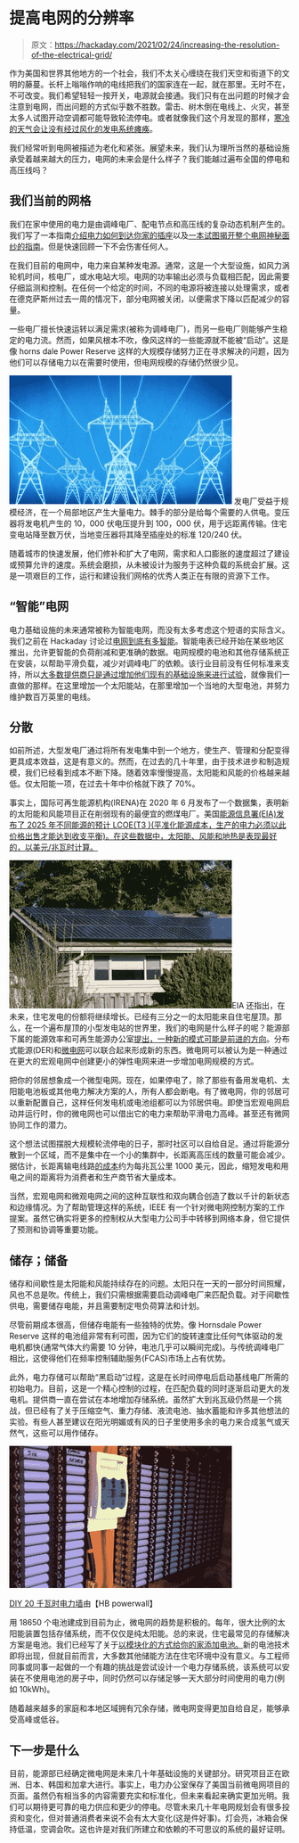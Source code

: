 # 提高电网的分辨率

> 原文：<https://hackaday.com/2021/02/24/increasing-the-resolution-of-the-electrical-grid/>

作为美国和世界其他地方的一个社会，我们不太关心缠绕在我们天空和街道下的文明的藤蔓。长杆上嗡嗡作响的电线把我们的国家连在一起，就在那里。无时不在，不可改变。我们希望轻轻一按开关，电源就会接通。我们只有在出问题的时候才会注意到电网，而出问题的方式似乎数不胜数。雷击、树木倒在电线上、火灾，甚至太多人试图开动空调都可能导致轮流停电。或者就像我们这个月发现的那样，[寒冷的天气会让没有经过风化的发电系统瘫痪](https://hackaday.com/2021/02/16/trouble-with-the-texas-power-grid/)。

我们经常听到电网被描述为老化和紧张。展望未来，我们认为理所当然的基础设施承受着越来越大的压力，电网的未来会是什么样子？我们能越过遍布全国的停电和高压线吗？

## 我们当前的网格

我们在家中使用的电力是由调峰电厂、配电节点和高压线的复杂动态机制产生的。我们写了一本指南[介绍电力如何到达你家的插座](https://hackaday.com/2019/08/28/how-the-power-gets-to-the-outlet/)以及[一本试图揭开整个电网神秘面纱的指南](https://hackaday.com/2017/02/14/the-electrical-grid-demystified-part-ii/)。但是快速回顾一下不会伤害任何人。

在我们目前的电网中，电力来自某种发电源。通常，这是一个大型设施，如风力涡轮机时间，核电厂，或水电站大坝。电网的功率输出必须与负载相匹配，因此需要仔细监测和控制。在任何一个给定的时间，不同的电源将被连接以处理需求，或者在德克萨斯州过去一周的情况下，部分电网被关闭，以便需求下降以匹配减少的容量。

一些电厂擅长快速运转以满足需求(被称为调峰电厂)，而另一些电厂则能够产生稳定的电力流。然而，如果风根本不吹，像风这样的一些能源就不能被“启动”。这是像 horns dale Power Reserve 这样的大规模存储努力正在寻求解决的问题，因为他们可以存储电力以在需要时使用，但电网规模的存储仍然很少见。

[![](img/35ad1b8c0712b0794c7b7b7eef88eb8b.png)](https://hackaday.com/wp-content/uploads/2017/01/grid.jpg) 发电厂受益于规模经济，在一个局部地区产生大量电力。棘手的部分是给每个需要的人供电。变压器将发电机产生的 10，000 伏电压提升到 100，000 伏，用于远距离传输。住宅变电站降至数万伏，当地变压器将其降至插座处的标准 120/240 伏。

随着城市的快速发展，他们修补和扩大了电网，需求和人口膨胀的速度超过了建设或预算允许的速度。系统会磨损，从未被设计为服务于这种负载的系统会扩展。这是一项艰巨的工作，运行和建设我们网格的优秀人类正在有限的资源下工作。

## “智能”电网

电力基础设施的未来通常被称为智能电网，而没有太多考虑这个短语的实际含义。我们之前在 Hackaday 讨论过[电网到底有多智能](https://hackaday.com/2017/06/12/how-smart-is-the-grid/)。智能电表已经开始在某些地区推出，允许更智能的负荷削减和更准确的数据。电网规模的电池和其他存储系统正在安装，以帮助平滑负载，减少对调峰电厂的依赖。该行业目前没有任何标准来支持，所以[大多数提供商只是通过增加他们现有的基础设施来进行试验](https://hackaday.com/2019/10/03/floating-power-plants-the-coastal-city-solution-sure-to-be-increasingly-popular/)，就像我们一直做的那样。在这里增加一个太阳能站，在那里增加一个当地的大型电池，并努力维护数百万英里的电线。

## 分散

如前所述，大型发电厂通过将所有发电集中到一个地方，使生产、管理和分配变得更具成本效益，这是有意义的。然而，在过去的几十年里，由于技术进步和制造规模，我们已经看到成本不断下降。随着效率慢慢提高，太阳能和风能的价格越来越低。仅太阳能一项，在过去十年中价格就下跌了 70%。

事实上，国际可再生能源机构(IRENA)在 2020 年 6 月发布了一个数据集，表明新的太阳能和风能项目正在削弱现有的最便宜的燃煤电厂。美国[能源信息署(EIA)发布了 2025 年不同能源的预计 LCOE(T3 )(平准化能源成本，生产的电力必须以此价格出售才能达到收支平衡)。在这些数据中，太阳能、风能和地热是表现最好的，以美元/兆瓦时计算。](https://www.eia.gov/outlooks/aeo/)

[![](img/08297f3fad4ce876d8de9c0032f75c7c.png)](https://hackaday.com/wp-content/uploads/2021/02/residential-solar.jpg)EIA 还指出，在未来，住宅发电的份额将继续增长。已经有三分之一的太阳能来自住宅屋顶。那么，在一个遍布屋顶的小型发电站的世界里，我们的电网是什么样子的呢？能源部下属的能源效率和可再生能源办公室[提出，一种新的模式可能是前进的方向](https://www.energy.gov/eere/solar/solar-integration-distributed-energy-resources-and-microgrids)。分布式能源(DER)和[微电网](https://www.energy.gov/sites/prod/files/2016/06/f32/The%20US%20Department%20of%20Energy%27s%20Microgrid%20Initiative.pdf)可以联合起来形成新的东西。微电网可以被认为是一种通过在更大的宏观电网中创建更小的弹性电网来进一步增加电网规模的方式。

把你的邻居想象成一个微型电网。现在，如果停电了，除了那些有备用发电机、太阳能电池板或其他电力解决方案的人，所有人都会断电。有了微电网，你的邻居可以重新配置自己，这样任何发电机或电池组都可以为邻居供电。即使当宏观电网启动并运行时，你的微电网也可以借出它的电力来帮助平滑电力高峰。甚至还有微网协同工作的潜力。

这个想法试图摆脱大规模轮流停电的日子，那时社区可以自给自足。通过将能源分散到一个区域，而不是集中在一个小的集群中，长距离高压线的数量可能会减少。据估计，长距离输电线路[的成本](https://iea-etsap.org/E-TechDS/PDF/E12_el-t&d_KV_Apr2014_GSOK.pdf)约为每兆瓦公里 1000 美元，因此，缩短发电和用电之间的距离将为消费者和生产商节省大量成本。

当然，宏观电网和微观电网之间的这种互联性和双向耦合创造了数以千计的新状态和边缘情况。为了帮助管理这样的系统，IEEE 有一个针对微电网控制方案的工作提案。虽然它确实将更多的控制权从大型电力公司手中转移到网络本身，但它提供了预测和协调等重要功能。

## 储存；储备

储存和间歇性是太阳能和风能持续存在的问题。太阳只在一天的一部分时间照耀，风也不总是吹。传统上，我们只需根据需要启动调峰电厂来匹配负载。对于间歇性供电，需要储存电能，并且需要制定甩负荷算法和计划。

尽管前期成本很高，但储存电能有一些独特的优势。像 Hornsdale Power Reserve 这样的电池组非常有利可图，因为它们的旋转速度比任何气体驱动的发电机都快(通常气体大约需要 10 分钟，电池几乎可以瞬间完成)。与传统调峰电厂相比，这使得他们在频率控制辅助服务(FCAS)市场上占有优势。

此外，电力存储可以帮助“黑启动”过程，这是在长时间停电后启动基线电厂所需的初始电力。目前，这是一个精心控制的过程，在匹配负载的同时逐渐启动更大的发电机。提供商一直在尝试在本地增加存储系统。虽然扩大到兆瓦级仍然是一个挑战，但已经有了关于压缩空气、重力存储、液流电池、抽水蓄能和许多其他想法的实验。有些人甚至建议在阳光明媚或有风的日子里使用多余的电力来合成氢气或天然气，这些可以用作储存。

[![](img/fcfc9364638c7eae62ece35fdac81a30.png)](https://hackaday.com/wp-content/uploads/2016/09/powerwall-featured.png) 

[DIY 20 千瓦时电力墙](https://hackaday.com/2016/09/29/homebrew-powerwall-sitting-at-20kwh/)由【HB powerwall】

用 18650 个电池建成到目前为止，微电网的趋势是积极的。每年，很大比例的太阳能装置包括存储系统，而不仅仅是纯太阳能。总的来说，住宅最常见的存储解决方案是电池。我们已经写了关于[以模块化的方式给你的家添加电池。](https://hackaday.com/2020/03/27/microbatteries-on-the-grid/)新的电池技术即将出现，但就目前而言，大多数其他储能方法在住宅环境中没有意义。与工程师同事或同事一起做的一个有趣的挑战是尝试设计一个电力存储系统，该系统可以安装在不使用电池的房子中，同时仍然可以存储足够一天大部分时间使用的电力(例如 10kWh)。

随着越来越多的家庭和本地区域拥有冗余存储，微电网变得更加自给自足，能够承受高峰或低谷。

## 下一步是什么

目前，能源部已经确定微电网是未来几十年基础设施的关键部分。研究项目正在欧洲、日本、韩国和加拿大进行。事实上，电力办公室保存了美国当前微电网项目的页面。虽然仍有相当多的内容需要充实和标准化，但未来看起来确实更加光明。我们可以期待更可靠的电力供应和更少的停电。尽管未来几十年电网规划会有很多投资和变化，但对普通消费者来说不会有太大变化(这是件好事)。灯会亮，冰箱会保持低温，空调会吹。这也许是对我们所建立和依赖的不可思议的系统的最好证明。